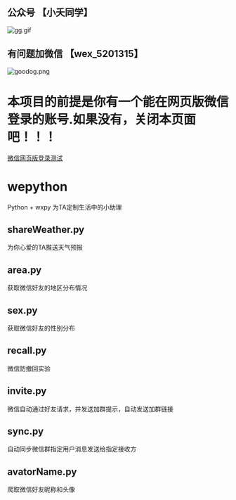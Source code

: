 
## 公众号 【小夭同学】
![gg.gif](http://blogimg.lieme.cn/FsaWonzTLc3IJVZgYDrjHdVEj3HR)

## 有问题加微信 【wex_5201315】
![goodog.png](http://blogimg.lieme.cn/FthzD1OheHpf4ApF72ReM54RPOND)

# 本项目的前提是你有一个能在网页版微信登录的账号.如果没有，关闭本页面吧！！！

[微信网页版登录测试](https://wx.qq.com/)

# wepython
Python + wxpy 为TA定制生活中的小助理

## shareWeather.py

为你心爱的TA推送天气预报

## area.py

获取微信好友的地区分布情况

## sex.py

获取微信好友的性别分布


## recall.py

微信防撤回实验

## invite.py

微信自动通过好友请求，并发送加群提示，自动发送加群链接

## sync.py

自动同步微信群指定用户消息发送给指定接收方

## avatorName.py

爬取微信好友昵称和头像


